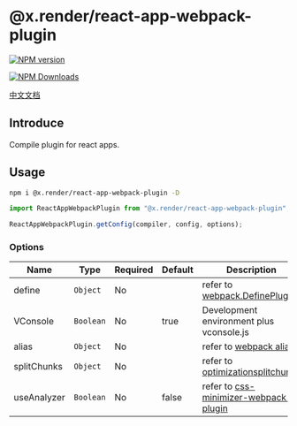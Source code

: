 # @x.render/react-app-webpack-plugin

<p>
<a href="https://www.npmjs.com/package/@x.render/react-app-webpack-plugin" target="__blank"><img src="https://img.shields.io/npm/v/@x.render/react-app-webpack-plugin" alt="NPM version" /></a>

<a href="https://www.npmjs.com/package/@x.render/react-app-webpack-plugin" target="__blank"><img src="https://img.shields.io/npm/dm/%40x.render%2Freact-app-webpack-plugin" alt="NPM Downloads" /></a>

</p>

[中文文档](./README.zh.md)

## Introduce

Compile plugin for react apps.

## Usage

```bash
npm i @x.render/react-app-webpack-plugin -D
```

```javascript
import ReactAppWebpackPlugin from "@x.render/react-app-webpack-plugin";

ReactAppWebpackPlugin.getConfig(compiler, config, options);
```

### Options

| **Name**    | **Type**  | **Required** | **Default** | **Description**                                                                                                 |
| ----------- | --------- | ------------ | ----------- | --------------------------------------------------------------------------------------------------------------- |
| define      | `Object`  | No           |             | refer to [webpack.DefinePlugin](https://webpack.js.org/plugins/define-plugin/#root)                             |
| VConsole    | `Boolean` | No           | true        | Development environment plus vconsole.js                                                                        |
| alias       | `Object`  | No           |             | refer to [webpack alias](https://webpack.js.org/configuration/resolve/#resolvealias)                            |
| splitChunks | `Object`  | No           |             | refer to [optimizationsplitchunks](https://webpack.js.org/plugins/split-chunks-plugin/#optimizationsplitchunks) |
| useAnalyzer | `Boolean` | No           | false       | refer to [css-minimizer-webpack-plugin](https://www.npmjs.com/package/webpack-bundle-analyzer)                  |

